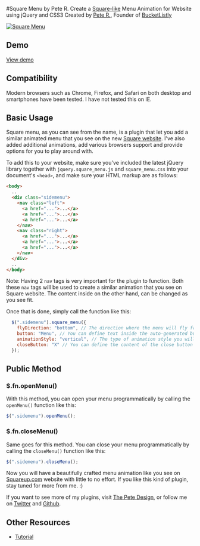 #Square Menu by Pete R.
Create a [Square-like](http://www.squareup.com) Menu Animation for Website using jQuery and CSS3
Created by [Pete R.](http://www.thepetedesign.com), Founder of [BucketListly](http://www.bucketlistly.com)

[![Square Menu](http://www.thepetedesign.com/images/square_menu_image.png "Square Menu")](http://www.thepetedesign.com/demos/square_menu_demo.html)

## Demo
[View demo](http://www.thepetedesign.com/demos/square_menu_demo.html)

## Compatibility
Modern browsers such as Chrome, Firefox, and Safari on both desktop and smartphones have been tested. I have not tested this on IE.

## Basic Usage
Square menu, as you can see from the name, is a plugin that let you add a similar animated menu that you see on the new [Square website](http://www.squareup.com). I've also added additional animations, add various browsers support and provide options for you to play around with.

To add this to your website, make sure you've included the latest jQuery library together with `jquery.square_menu.js` and `square_menu.css` into your document's `<head>`, and make sure your HTML markup are as follows:
````html  
<body>
  ..
  <div class="sidemenu">
    <nav class="left">
      <a href="...">...</a>
      <a href="...">...</a>
      <a href="...">...</a>
    </nav>
    <nav class="right">
      <a href="...">...</a>
      <a href="...">...</a>
      <a href="...">...</a>
    </nav>
  </div>
  ..
</body>
````
Note: Having 2 `nav` tags is very important for the plugin to function. Both these `nav` tags will be used to create a similar animation that you see on Square website. The content inside on the other hand, can be changed as you see fit.

Once that is done, simply call the function like this:

````javascript
  $(".sidemenu").square_menu({
    flyDirection: "bottom", // The direction where the menu will fly from. Available options are "top", "bottom", "left", "right", "top-left", "top-right", "bottom-left" and "bottom-right". The default value is "bottom".
    button: "Menu", // You can define text inside the auto-generated button here. If you want to prevent the plugin from generating a menu button, change this to false. The default value is "Menu".
    animationStyle: "vertical", // The type of animation style you will see after it flew in. Available options are "vertical" which expands vertically and "horizontal" which expands horizontally. Vertical works best with "top" or "bottom" flyDirection whereas Horizontal works best with "left" or "right" flyDirection. The default value is "vertical".
    closeButton: "X" // You can define the content of the close button appears after animates are completed here. Change this to false to hide the close button. The default value is X.
  });
````


## Public Method

### $.fn.openMenu()

With this method, you can open your menu programmatically by calling the `openMenu()` function like this:

````javascript
$(".sidemenu").openMenu();
````

### $.fn.closeMenu()

Same goes for this method. You can close your menu programmatically by calling the `closeMenu()` function like this:

````javascript
$(".sidemenu").closeMenu();
````

Now you will have a beautifully crafted menu animation like you see on [Squareup.com](http://www.squareup.com) website with little to no effort. If you like this kind of plugin, stay tuned for more from me. :)

If you want to see more of my plugins, visit [The Pete Design](http://www.thepetedesign.com/#design), or follow me on [Twitter](http://www.twitter.com/peachananr) and [Github](http://www.github.com/peachananr).

## Other Resources
- [Tutorial](http://www.onextrapixel.com/2014/01/09/create-a-square-like-3d-animated-menu-gallery-with-jquery-square-menu/)
